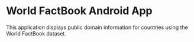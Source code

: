 # World FactBook Android App

This application displays public domain information for countries using the World FactBook dataset.